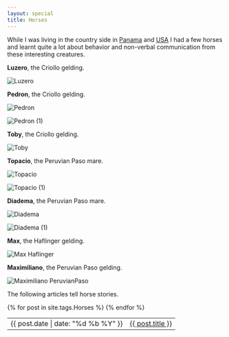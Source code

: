 ```yaml
---
layout: special
title: Horses
---
```

While I was living in the country side in [Panama](/panama.html) and [USA](/usa.html) I had a few horses and learnt quite a lot about behavior and non-verbal communication from these interesting creatures.

**Luzero**, the Criollo gelding.

![Luzero](Luzero.jpg)


**Pedron**, the Criollo gelding.

![Pedron](Pedron.jpg)

![Pedron (1)](Pedron%20(1).jpg)


**Toby**, the Criollo gelding.

![Toby](Toby.jpg)


**Topacio**, the Peruvian Paso mare.

![Topacio](Topacio.jpg)

![Topacio (1)](Topacio%20(1).jpg)


**Diadema**, the Peruvian Paso mare.

![Diadema](Diadema.jpg)

![Diadema (1)](Diadema%20(1).jpg)


**Max**, the Haflinger gelding.

![Max Haflinger](max_Haflinger.jpg)


**Maximiliano**, the Peruvian Paso gelding.

![Maximiliano PeruvianPaso](maximiliano_PeruvianPaso.jpg)


The following articles tell horse stories.

<table>
{% for post in site.tags.Horses %}
<tr>
	<td>{{ post.date | date: "%d %b %Y" }}</td>
	<td><a href="{{ post.url }}">{{ post.title }}</a></td>
</tr>
{% endfor %}
</table>
